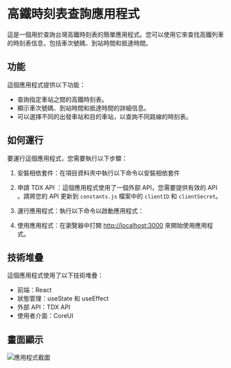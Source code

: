 # 高鐵時刻表查詢應用程式

這是一個用於查詢台灣高鐵時刻表的簡單應用程式。您可以使用它來查找高鐵列車的時刻表信息，包括車次號碼、到站時間和抵達時間。

## 功能

這個應用程式提供以下功能：

- 查詢指定車站之間的高鐵時刻表。
- 顯示車次號碼、到站時間和抵達時間的詳細信息。
- 可以選擇不同的出發車站和目的車站，以查詢不同路線的時刻表。

## 如何運行

要運行這個應用程式，您需要執行以下步驟：

1. 安裝相依套件：在項目資料夾中執行以下命令以安裝相依套件

2. 申請 TDX API ：這個應用程式使用了一個外部 API，您需要提供有效的 API 。請將您的 API 更新到 `constants.js` 檔案中的 `clientID` 和 `clientSecret`。

3. 運行應用程式：執行以下命令以啟動應用程式：

4. 使用應用程式：在瀏覽器中打開 [http://localhost:3000](http://localhost:3000) 來開始使用應用程式。

## 技術堆疊

這個應用程式使用了以下技術堆疊：

- 前端：React
- 狀態管理：useState 和 useEffect 
- 外部 API：TDX API
- 使用者介面：CoreUI


## 畫面顯示

![應用程式截圖](photo1.png)
